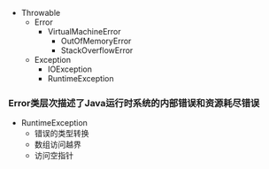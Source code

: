 * Throwable
    * Error
        * VirtualMachineError
            * OutOfMemoryError
          	* StackOverflowError
    * Exception
        * IOException
        * RuntimeException

### Error类层次描述了Java运行时系统的内部错误和资源耗尽错误
* RuntimeException
	* 错误的类型转换
	* 数组访问越界
	* 访问空指针